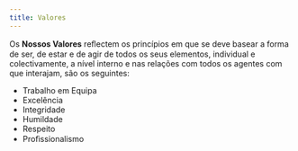 ```yaml
---
title: Valores
---
```


Os **Nossos Valores** reﬂectem os princípios em que se deve basear a forma de ser, de estar e de agir de todos os seus elementos, individual e colectivamente, a nível interno e nas relações com todos os agentes com que interajam, são os seguintes:

- Trabalho em Equipa
- Excelência
- Integridade
- Humildade
- Respeito
- Proﬁssionalismo
